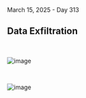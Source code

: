March 15, 2025 - Day 313<br>

<h2>Data Exfiltration</h2>

<br>


![image](https://github.com/user-attachments/assets/5fcc2e13-1420-4c46-801c-39fb1baef240)


<br>

![image](https://github.com/user-attachments/assets/1949265c-9ef9-4296-8401-6225d60ebdaf)

<br>






